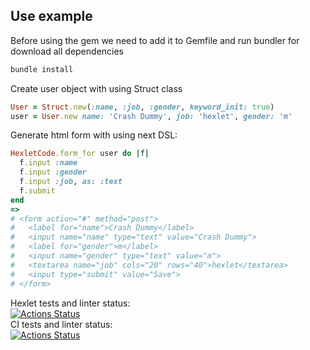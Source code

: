 ## Use example

Before using the gem we need to add it to Gemfile and run bundler for download all dependencies

```bash
bundle install
```

Create user object with using Struct class

```ruby
User = Struct.new(:name, :job, :gender, keyword_init: true)
user = User.new name: 'Crash Dummy', job: 'hexlet', gender: 'm'
```

Generate html form with using next DSL:

```ruby
HexletCode.form_for user do |f|
  f.input :name
  f.input :gender
  f.input :job, as: :text
  f.submit
end
=>
# <form action="#" method="post">
#   <label for="name">Crash Dummy</label>
#   <input name="name" type="text" value="Crash Dummy">
#   <label for="gender">m</label>
#   <input name="gender" type="text" value="m">
#   <textarea name="job" cols="20" rows="40">hexlet</textarea>
#   <input type="submit" value="Save">
# </form>
```

Hexlet tests and linter status:  
[![Actions Status](https://github.com/VileDeveloper/rails-project-63/workflows/hexlet-check/badge.svg)](https://github.com/VileDeveloper/rails-project-63/actions)  
CI tests and linter status:  
[![Actions Status](https://github.com/VileDeveloper/rails-project-63/workflows/CI/badge.svg)](https://github.com/VileDeveloper/rails-project-63/actions)  